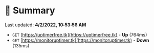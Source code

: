 # 📖 Summary
Last updated: **4/2/2022, 10:53:56 AM**

- `GET` [https://uptimerfree.tk](https://uptimerfree.tk) - **Up** (764ms)
- `GET` [https://monitoruptimer.tk](https://monitoruptimer.tk) - **Down** (135ms)
